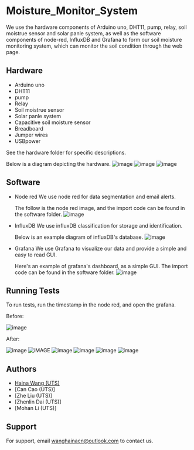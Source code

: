 # Moisture_Monitor_System
We use the hardware components of Arduino uno, DHT11, pump, relay, soil moistrue sensor and solar panle system, as well as the software components of node-red, InfluxDB and Grafana to form our soil moisture monitoring system, which can monitor the soil condition through the web page.

## Hardware
- Arduino uno
- DHT11
- pump
- Relay
- Soil moistrue sensor
- Solar panle system
- Capacitive soil moisture sensor
- Breadboard
- Jumper wires
- USBpower

See the hardware folder for specific descriptions.

Below is a diagram depicting the hardware.
![image](https://github.com/LetMeHaveANamePlz/SoilEye/blob/main/Moisture_Monitor_System-main/Hardware/Hardware-DHT11.jpg)
![image](https://github.com/LetMeHaveANamePlz/SoilEye/blob/main/Moisture_Monitor_System-main/Hardware/Hardware-soil%20moistrue.png)
![image](https://github.com/LetMeHaveANamePlz/SoilEye/blob/main/Moisture_Monitor_System-main/Hardware/Hardware-pump.jpg)


## Software
- Node red
  We use node red for data segmentation and email alerts.

  The follow is the node red image, and the import code can be found in the software folder.
![image](https://github.com/LetMeHaveANamePlz/SoilEye/blob/main/Moisture_Monitor_System-main/Software/Node-RED.png)

- InfluxDB
  We use influxDB classification for storage and identification.

  Below is an example diagram of influxDB's database.
![image](https://github.com/zqy2023/Moisture_Monitor_System/blob/main/Software/influxDB.png)

- Grafana
  We use Grafana to visualize our data and provide a simple and easy to read GUI.

  Here's an example of grafana's dashboard, as a simple GUI. The import code can be found in the software folder.
![image](https://github.com/LetMeHaveANamePlz/SoilEye/blob/main/Moisture_Monitor_System-main/test%20image/Grafana%20panel.png)

## Running Tests

To run tests, run the timestamp in the node red, and open the grafana.

Before:

![image](https://github.com/zqy2023/Moisture_Monitor_System/blob/main/test%20image/grafana%20dashboard%20before%20importing%20data.png)

After:

![image](https://github.com/LetMeHaveANamePlz/SoilEye/blob/main/Moisture_Monitor_System-main/test%20image/Averages.png)
![iMAGE](https://github.com/LetMeHaveANamePlz/SoilEye/blob/main/Moisture_Monitor_System-main/test%20image/Humidity%20trend.png)
![image](https://github.com/LetMeHaveANamePlz/SoilEye/blob/main/Moisture_Monitor_System-main/test%20image/Rate%20of%20change.png)
![image](https://github.com/LetMeHaveANamePlz/SoilEye/blob/main/Moisture_Monitor_System-main/test%20image/Real-time%20humidity%20display.png)
![image]()
![image]()
## Authors

- [Haina Wang (UTS)](https://github.com/zqy2023)
- [Can Cao (UTS)]
- [Zhe Liu (UTS)]
- [Zhenlin Dai (UTS)]
- [Mohan Li (UTS)]

## Support

For support, email wanghainacn@outlook.com to contact us.
